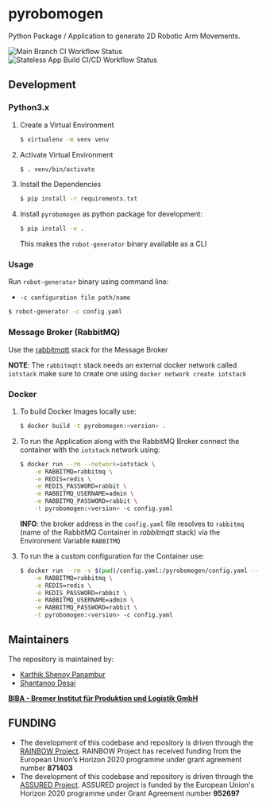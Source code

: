 # pyrobomogen

Python Package / Application to generate 2D Robotic Arm Movements.

![Main Branch CI Workflow Status](https://github.com/virtual-origami/pyrobomogen/workflows/Main%20Branch%20CI/badge.svg?branch=master)
![Stateless App Build CI/CD Workflow Status](https://github.com/virtual-origami/pyrobomogen/workflows/Stateless%20App%20Build%20CI/CD/badge.svg?branch=rainbow_v1)

## Development

### Python3.x

1. Create a Virtual Environment
   
    ```bash
   $ virtualenv -m venv venv
   ```
   
2. Activate Virtual Environment

    ```bash
    $ . venv/bin/activate 
    ```

3. Install the Dependencies

    ```bash
    $ pip install -r requirements.txt
    ```

4. Install `pyrobomogen` as python package for development:

    ```bash
   $ pip install -e .
   ```
   
   This makes the `robot-generator` binary available as a CLI

### Usage
Run `robot-generator` binary using command line:

- `-c configuration file path/name`

```bash
$ robot-generator -c config.yaml
```

### Message Broker (RabbitMQ)

Use the [rabbitmqtt](https://github.com/virtual-origami/rabbitmqtt) stack for the Message Broker

__NOTE__: The `rabbitmqtt` stack needs an external docker network called `iotstack` make sure to create one using `docker network create iotstack`

### Docker

1. To build Docker Images locally use:

    ```bash
    $ docker build -t pyrobomogen:<version> .
    ```

2. To run the Application along with the RabbitMQ Broker connect the container with the `iotstack` network using:

    ```bash
    $ docker run --rm --network=iotstack \
        -e RABBITMQ=rabbitmq \
        -e REDIS=redis \
        -e REDIS_PASSWORD=rabbit \
        -e RABBITMQ_USERNAME=admin \
        -e RABBITMQ_PASSWORD=rabbit \
        -t pyrobomogen:<version> -c config.yaml
    ```

    __INFO__: the broker address in the `config.yaml` file resolves to `rabbitmq` (name of the RabbitMQ Container in _rabbitmqtt_ stack)
            via the Environment Variable `RABBITMQ`

3. To run the a custom configuration for the Container use:

    ```bash
    $ docker run --rm -v $(pwd)/config.yaml:/pyrobomogen/config.yaml --network=iotstack \
        -e RABBITMQ=rabbitmq \
        -e REDIS=redis \
        -e REDIS_PASSWORD=rabbit \
        -e RABBITMQ_USERNAME=admin \
        -e RABBITMQ_PASSWORD=rabbit \
        -t pyrobomogen:<version> -c config.yaml
    ```

## Maintainers
The repository is maintained by:

- [Karthik Shenoy Panambur](mailto:she@biba.uni-bremen.de)
- [Shantanoo Desai](mailto:des@biba.uni-bremen.de)

[__BIBA - Bremer Institut für Produktion und Logistik GmbH__](www.biba.uni-bremen.de)

## FUNDING

* The development of this codebase and repository is driven through the [RAINBOW Project](https://rainbow-h2020.eu/). RAINBOW Project has received funding from the European Union’s Horizon 2020 programme under grant agreement number __871403__
* The development of this codebase and repository is driven through the [ASSURED Project](https://www.project-assured.eu/). ASSURED project is funded by the European Union's Horizon 2020 programme under Grant Agreement number __952697__
